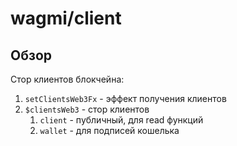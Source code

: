 # wagmi/client

## Обзор
Стор клиентов блокчейна:
1. `setClientsWeb3Fx` - эффект получения клиентов
2. `$clientsWeb3` - стор клиентов
   1. `client` - публичный, для read функций
   2. `wallet` - для подписей кошелька   